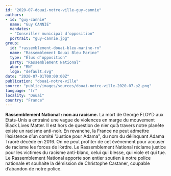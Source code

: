 ```yaml
---
id: "2020-07-douai-notre-ville-guy-cannie"
authors:
- id: "guy-cannie"
  name: "Guy CANNIE"
  mandates: 
  - "Conseiller municipal d’opposition"
  portrait: "guy-cannie.jpg"
group:
  id: "rassemblement-douai-bleu-marine-rn"
  name: "Rassemblement Douai Bleu Marine"
  type: "Élus d’opposition"
  party: "Rassemblement National"
  abbr: "RN"
  logo: "default.svg"
date: "2020-07-01T00:00:00Z"
publication: "douai-notre-ville"
source: "public/images/sources/douai-notre-ville-2020-07-p2.png"
language: "fr"
locality: "Douai"
country: "France"
---
```


**Rassemblement National : non au racisme.** La mort de George FLOYD aux Etats-Unis a entrainé une vague de violences en marge du mouvement Black Lives Matter.
Il est hors de question de nier qu’à travers notre planète existe un racisme anti-noir. En revanche, la France ne peut admettre l’existence d’un comité "Justice pour Adama", du nom du délinquant Adama Traoré décédé en 2016. On ne peut profiter de cet événement pour accuser de racisme les forces de l’ordre. Le Rassemblement National réclame justice pour les victimes du racisme anti-blanc, celui qui blesse, qui viole et qui tue.
Le Rassemblement National apporte son entier soutien à notre police nationale et souhaite la démission de Christophe Castaner, coupable d’abandon de notre police.
